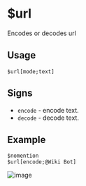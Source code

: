 # $url
Encodes or decodes url

## Usage
```
$url[mode;text]
```

## Signs
- `encode` - encode text.
- `decode` - decode text.

## Example
```
$nomention
$url[encode;@Wiki Bot]
```
![image](https://user-images.githubusercontent.com/42785890/151721442-9c95f611-1ae0-44f3-a01d-026b69ee1742.png)
